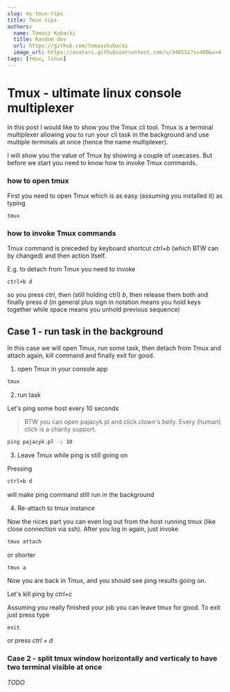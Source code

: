 ```yaml
---
slug: my-tmux-tips
title: Tmux tips
authors:
  name: Tomasz Kubacki
  title: Random dev
  url: https://github.com/tomaszkubacki
  image_url: https://avatars.githubusercontent.com/u/348532?s=400&v=4
tags: [tmux, linux]
---
```


# Tmux - ultimate linux console multiplexer

In this post I would like to show you the Tmux cli tool. Tmux is a terminal multiplexer allowing you to run your cli task in the background and use multiple terminals at once (hence the name multiplexer).

I will show you the value of Tmux by showing a couple of usecases. But before we start you need to know how to invoke Tmux commands.

### how to open tmux
First you need to open Tmux which is as easy (assuming you installed it) as typing

```shell
tmux
```

### how to invoke Tmux commands

Tmux command is preceded by keyboard shortcut *ctrl+b* (which BTW can by changed) and then action itself.

E.g. to detach from Tmux you need to invoke

```shell
ctrl+b d
```
so you press *ctrl*, then (still holding ctrl) *b*, then release them both and finally  press *d* (in general plus sign in notation means you hold keys together while space means you unhold previous sequence)


## Case 1 - run task in the background

In this case we will open Tmux, run some task, then detach from Tmux and attach again, kill command and finally exit for good.


1) open Tmux  in your console app

```bash 
tmux
```

2) run task

Let's ping some host every 10 seconds
> BTW you can open pajacyk.pl and click clown's belly. Every (human) click is a charity support.


```bash 
ping pajacyk.pl -i 10

```

3) Leave Tmux while ping is still going on

Pressing
```bash 
ctrl+b d
```
will make ping command still run in the background

4) Re-attach to tmux instance

Now the nices part you can even log out from the host running tmux (like close connection via ssh). After you log in again, just invoke

```bash 
tmux attach
```

or shorter

```bash 
tmux a
```

Now you are back in Tmux, and you should see ping results going on.

Let's kill ping by *ctrl+c*

Assuming you really finished your job you can leave tmux for good.
To exit just press type
```text
exit
```
or press *ctrl + d*


### Case 2 - split tmux window horizontally and verticaly to have two terminal visible at once

*TODO*
